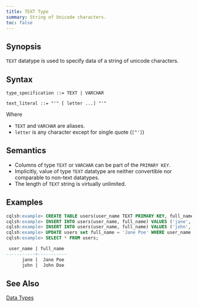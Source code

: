 ```yaml
---
title: TEXT Type
summary: String of Unicode characters.
toc: false
---
```


## Synopsis
`TEXT` datatype is used to specify data of a string of unicode characters.

## Syntax
```
type_specification ::= TEXT | VARCHAR

text_literal ::= "'" [ letter ...] "'"
```

Where 

- `TEXT` and `VARCHAR` are aliases.
- `letter` is any character except for single quote (`[^']`)

## Semantics

- Columns of type `TEXT` or `VARCHAR` can be part of the `PRIMARY KEY`.
- Implicitly, value of type `TEXT` datatype are neither convertible nor comparable to non-text datatypes.
- The length of `TEXT` string is virtually unlimited.

## Examples

``` sql
cqlsh:example> CREATE TABLE users(user_name TEXT PRIMARY KEY, full_name VARCHAR);
cqlsh:example> INSERT INTO users(user_name, full_name) VALUES ('jane', 'Jane Doe');
cqlsh:example> INSERT INTO users(user_name, full_name) VALUES ('john', 'John Doe');
cqlsh:example> UPDATE users set full_name = 'Jane Poe' WHERE user_name = 'jane';
cqlsh:example> SELECT * FROM users;

 user_name | full_name
-----------+-----------
      jane |  Jane Poe
      john |  John Doe
```

## See Also

[Data Types](..#datatypes)
